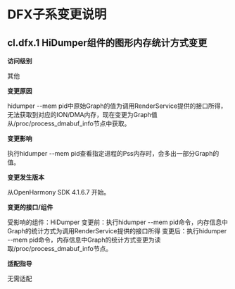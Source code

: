 # DFX子系变更说明

## cl.dfx.1 HiDumper组件的图形内存统计方式变更

**访问级别**

其他

**变更原因**

hidumper --mem pid中原始Graph的值为调用RenderService提供的接口所得，无法获取到对应的ION/DMA内存，现在变更为Graph值从/proc/process_dmabuf_info节点中获取。

**变更影响**

执行hidumper --mem pid查看指定进程的Pss内存时，会多出一部分Graph的值。

**变更发生版本**

从OpenHarmony SDK 4.1.6.7 开始。

**变更的接口/组件**

受影响的组件：HiDumper
变更前：执行hidumper --mem pid命令，内存信息中Graph的统计方式为调用RenderService提供的接口所得
变更后：执行hidumper --mem pid命令，内存信息中Graph的统计方式变更为读取/proc/process_dmabuf_info节点。

**适配指导**

无需适配

